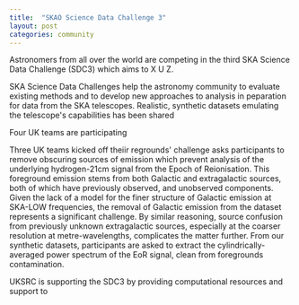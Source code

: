 ```yaml
---
title:  "SKAO Science Data Challenge 3"
layout: post
categories: community
---
```

Astronomers from all over the world are competing in the third SKA Science Data Challenge (SDC3) which aims to X U Z. 

SKA Science Data Challenges help the astronomy community to evaluate existing methods and to develop new approaches to analysis in peparation for data from the SKA telescopes. Realistic, synthetic datasets emulating the telescope's capabilities has been shared 

Four UK teams are participating


Three UK teams kicked off theiir regrounds' challenge asks participants to remove obscuring sources of emission which prevent analysis of the underlying hydrogen-21cm signal from the Epoch of Reionisation. This foreground emission stems from both Galactic and extragalactic sources, both of which have previously observed, and unobserved components. Given the lack of a model for the finer structure of Galactic emission at SKA-LOW frequencies, the removal of Galactic emission from the dataset represents a significant challenge. By similar reasoning, source confusion from previously unknown extragalactic sources, especially at the coarser resolution at metre-wavelengths, complicates the matter further. From our synthetic datasets, participants are asked to extract the cylindrically-averaged power spectrum of the EoR signal, clean from foregrounds contamination.

UKSRC is supporting the SDC3 by providing computational resources and support to 
